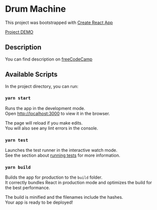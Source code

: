 # Drum Machine

This project was bootstrapped with [Create React App](https://github.com/facebook/create-react-app)

[Project DEMO](https://drmmachine.web.app/)

## Description
You can find description on [freeCodeCamp](https://www.freecodecamp.org/learn/front-end-development-libraries/front-end-development-libraries-projects/build-a-drum-machine)

## Available Scripts

In the project directory, you can run:

### `yarn start`

Runs the app in the development mode.\
Open [http://localhost:3000](http://localhost:3000) to view it in the browser.

The page will reload if you make edits.\
You will also see any lint errors in the console.

### `yarn test`

Launches the test runner in the interactive watch mode.\
See the section about [running tests](https://facebook.github.io/create-react-app/docs/running-tests) for more information.

### `yarn build`

Builds the app for production to the `build` folder.\
It correctly bundles React in production mode and optimizes the build for the best performance.

The build is minified and the filenames include the hashes.\
Your app is ready to be deployed!
